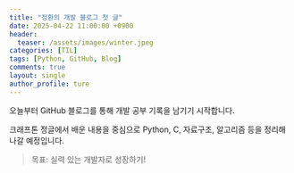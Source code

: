 ```yaml
---
title: "정환의 개발 블로그 첫 글"
date: 2025-04-22 11:00:00 +0900
header:
  teaser: /assets/images/winter.jpeg
categories: [TIL]
tags: [Python, GitHub, Blog]
comments: true
layout: single
author_profile: ture
---
```


오늘부터 GitHub 블로그를 통해 개발 공부 기록을 남기기 시작합니다.

크래프톤 정글에서 배운 내용을 중심으로 Python, C, 자료구조, 알고리즘 등을 정리해나갈 예정입니다.

> 목표: 실력 있는 개발자로 성장하기!
